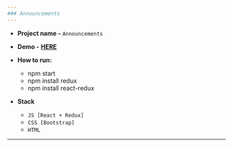 ```yaml
---
### Announcements
---
```



+ **Project name -** `Announcements`
+ **Demo -** **[HERE](https://ancmts.herokuapp.com/)**
+ **How to run:**
  - npm start
  - npm install redux
  - npm install react-redux

+ **Stack**
   - `JS [React + Redux]`
   - `CSS [Bootstrap]`
   - `HTML`

---
